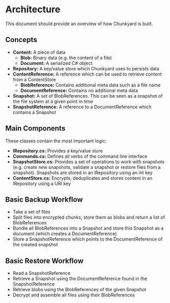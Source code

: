 # Architecture

This document should provide an overview of how Chunkyard is built.

## Concepts

- **Content:** A piece of data
  - **Blob:** Binary data (e.g. the content of a file)
  - **Document:** A serialized C# object
- **Repository:** A key/value store which Chunkyard uses to persists data
- **ContentReference:** A reference which can be used to retrieve content from a
  ContentStore
  - **BlobReference:** Contains additional meta data such as a file name
  - **DocumentReference:** Contains no additional meta data
- **Snapshot:** A set of BlobReferences. This can be seen as a snapshot of the
  file system at a given point in time
- **SnapshotReference:** A reference to a DocumentReference which contains a
  Snapshot

## Main Components

These classes contain the most important logic:

- **IRepository.cs:** Provides a key/value store
- **Commands.cs:** Defines all verbs of the command line interface
- **SnapshotStore.cs:** Provides a set of operations to work with snapshots
  (e.g. create new snapshots, validate a snapshot or restore files from a
  snapshot). Snapshots are stored in an IRepository using an int key
- **ContentStore.cs:** Encrypts, deduplicates and stores content in an
  IRepository using a URI key

## Basic Backup Workflow

- Take a set of files
- Split files into encrypted chunks, store them as blobs and return a list of
  BlobReferences
- Bundle all BlobReferences into a Snapshot and store this Snapshot as a
  document (which creates a DocumentReference)
- Store a SnapshotReference which points to the DocumentReference of the created
  snapshot

## Basic Restore Workflow

- Read a SnapshotReference
- Retrieve a Snapshot using the DocumentReference found in the SnapshotReference
- Retrieve blobs using the BlobReferences of the given Snapshot
- Decrypt and assemble all files using their BlobReferences
